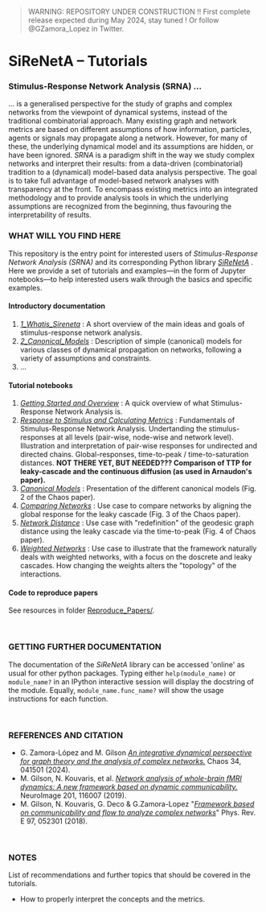 > WARNING: REPOSITORY UNDER CONSTRUCTION !! First complete release expected during May 2024, stay tuned ! Or follow @GZamora_Lopez in Twitter.

# SiReNetA – Tutorials
### Stimulus-Response Network Analysis (SRNA) …


… is a generalised perspective for the study of graphs and complex networks from the viewpoint of dynamical systems, instead of the traditional combinatorial approach. Many existing graph and network metrics are based on different assumptions of how information, particles, agents or signals may propagate along a network. However, for many of these, the underlying dynamical model and its assumptions are hidden, or have been ignored. *SRNA* is a paradigm shift in the way we study complex networks and interpret their results: from a data-driven (combinatorial) tradition to a (dynamical) model-based data analysis perspective. The goal is to take full advantage of model-based network analyses with transparency at the front. To encompass existing metrics into an integrated methodology and to provide analysis tools in which the underlying assumptions are recognized from the beginning, thus favouring the interpretability of results.



### WHAT WILL YOU FIND HERE

This repository is the entry point for interested users of *Stimulus-Response Network Analysis (SRNA)* and its corresponding Python library *[SiReNetA](https://github.com/mb-BCA/SiReNetA)* . Here we provide a set of tutorials and examples––in the form of Jupyter notebooks––to help interested users walk through the basics and specific examples.

#### Introductory documentation

1. *[1\_Whatis_Sireneta](1_Whatis_Sireneta.md)* : A short overview of the main ideas and goals of stimulus-response network analysis.
2. *[2\_Canonical_Models](2_Canonical_Models.md)* : Description of simple (canonical) models for various classes of dynamical propagation on networks, following a variety of assumptions and constraints. 
2. …

#### Tutorial notebooks

1. *[Getting Started and Overview](Notebooks_Tutorials/1_GettingStarted.ipynb)* : A quick overview of what Stimulus-Response Network Analysis is.
2. *[Response to Stimulus and Calculating Metrics](Notebooks_Tutorials/2_Basics_StimRespMetrics.ipynb)* : Fundamentals of Stimulus-Response Network Analysis. Undertanding the stimulus-responses at all levels (pair-wise, node-wise and network level). Illustration and interpretation of pair-wise responses for undirected and directed chains. Global-responses, time-to-peak / time-to-saturation distances. **NOT THERE YET, BUT NEEDED??? Comparison of TTP for leaky-cascade and the continuous diffusion (as used in Arnaudon's paper).**
3. *[Canonical Models](Notebooks_Tutorials/3_Basics_CanonMods.ipynb)* : Presentation of the different canonical models (Fig. 2 of the Chaos paper).
4. *[Comparing Networks](Notebooks_Tutorials/4_UseCase_CompareNets.ipynb)* : Use case to compare networks by aligning the global response for the leaky cascade (Fig. 3 of the Chaos paper).
5. *[Network Distance](Notebooks_Tutorials/5_UseCase_NetDist.ipynb)* : Use case with "redefinition" of the geodesic graph distance using the leaky cascade via the time-to-peak (Fig. 4 of Chaos paper).
6. *[Weighted Networks](Notebooks_Tutorials/6_UseCase_WeighteNets.ipynb)* : Use case to illustrate that the framework naturally deals with weighted networks, with a focus on the doscrete and leaky cascades. How changing the weights alters the "topology" of the interactions.

#### Code to reproduce papers

See resources in folder [Reproduce_Papers/](Reproduce_Papers).


&nbsp;
### GETTING FURTHER DOCUMENTATION

The documentation of the *SiReNetA* library can be accessed 'online' as usual for other python packages. Typing either `help(module_name)` or `module_name?` in an IPython interactive session will display the docstring of the module. Equally, `module_name.func_name?` will show the usage instructions for each function.



&nbsp;
### REFERENCES AND CITATION

- G. Zamora-López and M. Gilson *[An integrative dynamical perspective for graph theory and the analysis of complex networks.](https://doi.org/10.1063/5.0202241)* Chaos 34, 041501 (2024).
- M. Gilson, N. Kouvaris, et al. *[Network analysis of whole-brain fMRI
dynamics: A new framework based on dynamic communicability.](https://doi.org/10.1016/j.neuroimage.2019.116007)* NeuroImage 201, 116007 (2019).
- M. Gilson, N. Kouvaris, G. Deco & G.Zamora-Lopez "*[Framework based on communicability and flow to analyze complex networks](https://doi.org/10.1103/PhysRevE.97.052301)*" Phys. Rev. E 97, 052301 (2018).



&nbsp;
### NOTES

List of recommendations and further topics that should be covered in the tutorials.

- How to properly interpret the concepts and the metrics.
